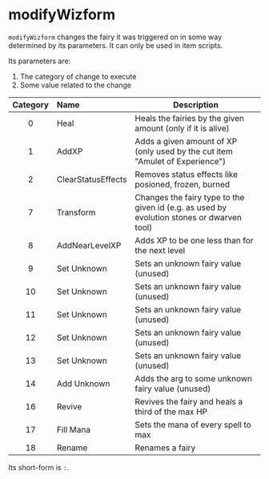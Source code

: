 # modifyWizform

`modifyWizform` changes the fairy it was triggered on in some way determined by its parameters. It can only be used in item scripts.

Its parameters are:

1. The category of change to execute
2. Some value related to the change

| Category | Name               | Description |
|:--------:|:-------------------|-------------|
|     0    | Heal               | Heals the fairies by the given amount (only if it is alive) |
|     1    | AddXP              | Adds a given amount of XP (only used by the cut item "Amulet of Experience") |
|     2    | ClearStatusEffects | Removes status effects like posioned, frozen, burned |
|     7    | Transform          | Changes the fairy type to the given id (e.g. as used by evolution stones or dwarven tool) |
|     8    | AddNearLevelXP     | Adds XP to be one less than for the next level |
|     9    | Set Unknown        | Sets an unknown fairy value (unused) |
|    10    | Set Unknown        | Sets an unknown fairy value (unused) |
|    11    | Set Unknown        | Sets an unknown fairy value (unused) |
|    12    | Set Unknown        | Sets an unknown fairy value (unused) |
|    13    | Set Unknown        | Sets an unknown fairy value (unused) |
|    14    | Add Unknown        | Adds the arg to some unknown fairy value (unused) |
|    16    | Revive             | Revives the fairy and heals a third of the max HP |
|    17    | Fill Mana          | Sets the mana of every spell to max |
|    18    | Rename             | Renames a fairy |

Its short-form is `:`.
